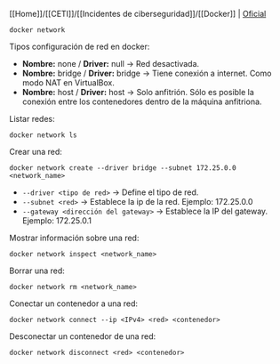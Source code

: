 [[Home]]/[[CETI]]/[[Incidentes de ciberseguridad]]/[[Docker]] | [Oficial](https://docs.docker.com/reference/cli/docker/network/)

```
docker network
```

Tipos configuración de red en docker:
- **Nombre:** none / **Driver:** null &rarr; Red desactivada.
- **Nombre:** bridge / **Driver:** bridge &rarr; Tiene conexión a internet. Como modo NAT en VirtualBox.
- **Nombre:** host / **Driver:** host &rarr; Solo anfitrión. Sólo es posible la conexión entre los contenedores dentro de la máquina anfitriona.

Listar redes:

```
docker network ls
```

Crear una red:  

```
docker network create --driver bridge --subnet 172.25.0.0 <network_name>
```

- `--driver <tipo de red>` &rarr; Define el tipo de red.
- `--subnet <red>` &rarr; Establece la ip de la red. Ejemplo: 172.25.0.0
- `--gateway <dirección del gateway>` &rarr; Establece la IP del gateway. Ejemplo: 172.25.0.1

Mostrar información sobre una red:

```
docker network inspect <network_name> 
```
  
Borrar una red:

```
docker network rm <network_name>
```
  
Conectar un contenedor a una red:

```
docker network connect --ip <IPv4> <red> <contenedor>
```

Desconectar un contenedor de una red:

```
docker network disconnect <red> <contenedor>
```
  
